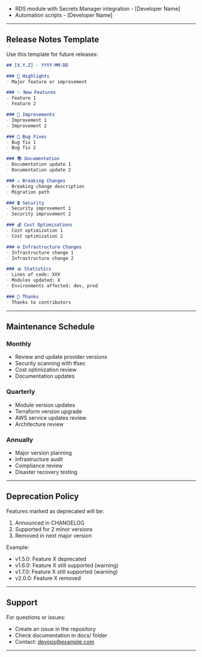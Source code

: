 - RDS module with Secrets Manager integration - [Developer Name]
- Automation scripts - [Developer Name]

---

## Release Notes Template

Use this template for future releases:

```markdown
## [X.Y.Z] - YYYY-MM-DD

### 🎉 Highlights
- Major feature or improvement

### ✨ New Features
- Feature 1
- Feature 2

### 🔧 Improvements
- Improvement 1
- Improvement 2

### 🐛 Bug Fixes
- Bug fix 1
- Bug fix 2

### 📚 Documentation
- Documentation update 1
- Documentation update 2

### ⚠️ Breaking Changes
- Breaking change description
- Migration path

### 🔒 Security
- Security improvement 1
- Security improvement 2

### 💰 Cost Optimizations
- Cost optimization 1
- Cost optimization 2

### ⚙️ Infrastructure Changes
- Infrastructure change 1
- Infrastructure change 2

### 📊 Statistics
- Lines of code: XXX
- Modules updated: X
- Environments affected: dev, prod

### 🙏 Thanks
- Thanks to contributors
```

---

## Maintenance Schedule

### Monthly
- Review and update provider versions
- Security scanning with tfsec
- Cost optimization review
- Documentation updates

### Quarterly
- Module version updates
- Terraform version upgrade
- AWS service updates review
- Architecture review

### Annually
- Major version planning
- Infrastructure audit
- Compliance review
- Disaster recovery testing

---

## Deprecation Policy

Features marked as deprecated will be:
1. Announced in CHANGELOG
2. Supported for 2 minor versions
3. Removed in next major version

Example:
- v1.5.0: Feature X deprecated
- v1.6.0: Feature X still supported (warning)
- v1.7.0: Feature X still supported (warning)
- v2.0.0: Feature X removed

---

## Support

For questions or issues:
- Create an issue in the repository
- Check documentation in docs/ folder
- Contact: devops@example.com

---

[Unreleased]: https://github.com/org/terraform-aws-infrastructure/compare/v1.0.0...HEAD
[1.0.0]: https://github.com/org/terraform-aws-infrastructure/releases/tag/v1.0.0
